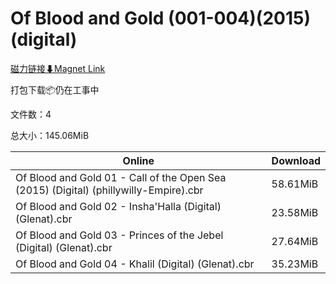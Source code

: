 # Of Blood and Gold (001-004)(2015)(digital)

[磁力链接⬇Magnet Link](magnet:?xt=urn:btih:d8861fa009980bcdd46cad9ef2e4ca79e6f5a31c&dn=Of%20Blood%20and%20Gold%20%28001-004%29%282015%29%28digital%29)

打包下载📦仍在工事中

文件数：4

总大小：145.06MiB

Online | Download
--- | ---
Of Blood and Gold 01 - Call of the Open Sea (2015) (Digital) (phillywilly-Empire).cbr | 58.61MiB
Of Blood and Gold 02 - Insha'Halla (Digital) (Glenat).cbr | 23.58MiB
Of Blood and Gold 03 - Princes of the Jebel (Digital) (Glenat).cbr | 27.64MiB
Of Blood and Gold 04 - Khalil (Digital) (Glenat).cbr | 35.23MiB